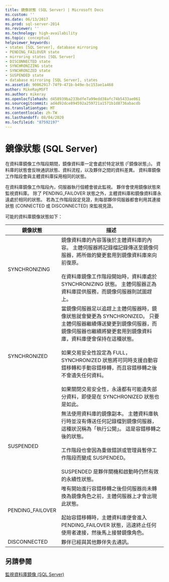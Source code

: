 ```yaml
---
title: 鏡像狀態 (SQL Server) | Microsoft Docs
ms.custom: ''
ms.date: 06/13/2017
ms.prod: sql-server-2014
ms.reviewer: ''
ms.technology: high-availability
ms.topic: conceptual
helpviewer_keywords:
- states [SQL Server], database mirroring
- PENDING_FAILOVER state
- mirroring states [SQL Server]
- DISCONNECTED state
- SYNCHRONIZING state
- SYNCHRONIZED state
- SUSPENDED state
- database mirroring [SQL Server], states
ms.assetid: 90062917-74f9-471b-b49e-bc153ae1a468
author: MikeRayMSFT
ms.author: mikeray
ms.openlocfilehash: d458939ba233bdfe7a99edd38afc74b5433ae061
ms.sourcegitcommit: ad4d92dce894592a259721a1571b1d8736abacdb
ms.translationtype: MT
ms.contentlocale: zh-TW
ms.lasthandoff: 08/04/2020
ms.locfileid: "87592197"
---
```

# <a name="mirroring-states-sql-server"></a>鏡像狀態 (SQL Server)
  在資料庫鏡像工作階段期間，鏡像資料庫一定會處於特定狀態 (「鏡像狀態」)。 資料庫的狀態會反映通訊狀態、資料流程，以及夥伴之間的資料差異。 資料庫鏡像工作階段會與主體資料庫採用相同的狀態。  
  
 在資料庫鏡像工作階段內，伺服器執行個體會彼此監視。 夥伴會使用鏡像狀態來監視資料庫。 除了 PENDING_FAILOVER 狀態之外，主體資料庫和鏡像資料庫永遠處於相同的狀態。 若為工作階段設定見證，則每部夥伴伺服器都會利用其連接狀態 (CONNECTED 或 DISCONNECTED) 來監視見證。  
  
 可能的資料庫鏡像狀態如下：  
  
|鏡像狀態|描述|  
|---------------------|-----------------|  
|SYNCHRONIZING|鏡像資料庫的內容落後於主體資料庫的內容。 主體伺服器將記錄檔記錄傳送至鏡像伺服器，將所做的變更套用到鏡像資料庫來向前復原。<br /><br /> 在資料庫鏡像工作階段開始時，資料庫處於 SYNCHRONIZING 狀態。 主體伺服器正為資料庫提供服務，而鏡像伺服器則試圖趕上。|  
|SYNCHRONIZED|當鏡像伺服器足以追趕上主體伺服器時，鏡像狀態就會變更為 SYNCHRONIZED。 只要主體伺服器繼續傳送變更到鏡像伺服器，而鏡像伺服器也繼續將變更套用到鏡像資料庫，資料庫便會保持在這種狀態。<br /><br /> 如果交易安全性設定為 FULL，SYNCHRONIZED 狀態將可同時支援自動容錯移轉和手動容錯移轉，而且容錯移轉之後不會遺失任何資料。<br /><br /> 如果關閉交易安全性，永遠都有可能遺失部分資料，即使是在 SYNCHRONIZED 狀態也是如此。|  
|SUSPENDED|無法使用資料庫的鏡像副本。 主體資料庫執行時並沒有傳送任何記錄檔到鏡像伺服器，這種狀況稱為「執行公開」。 這是容錯移轉之後的狀態。<br /><br /> 工作階段也會因為重做錯誤或管理員暫停工作階段而變成 SUSPENDED。<br /><br /> SUSPENDED 是夥伴關機和啟動時仍然有效的永續性狀態。|  
|PENDING_FAILOVER|唯有開始進行容錯移轉之後但伺服器尚未轉換為鏡像角色之前，主體伺服器上才會出現此狀態。<br /><br /> 起始容錯移轉時，主體資料庫便會進入 PENDING_FAILOVER 狀態，迅速終止任何使用者連接，然後馬上接替鏡像角色。|  
|DISCONNECTED|夥伴已經與其他夥伴失去通訊。|  
  
## <a name="see-also"></a>另請參閱  
 [監視資料庫鏡像 &#40;SQL Server&#41;](database-mirroring-sql-server.md)  
  
  
